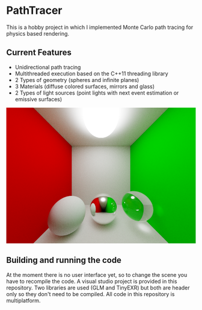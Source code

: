 # PathTracer

This is a hobby project in which I implemented Monte Carlo path tracing for physics based rendering.

## Current Features
  * Unidirectional path tracing
  * Multithreaded execution based on the C++11 threading library
  * 2 Types of geometry (spheres and infinite planes)
  * 3 Materials (diffuse colored surfaces, mirrors and glass)
  * 2 Types of light sources (point lights with next event estimation or emissive surfaces)


![Example Render](https://raw.githubusercontent.com/D1rk123/PathTracer/master/ExampleImages/glassMirrorDiffuseExample.png)

## Building and running the code
At the moment there is no user interface yet, so to change the scene you have to recompile the code. A visual studio project is provided in this repository. Two libraries are used (GLM and TinyEXR) but both are header only so they don't need to be compiled. All code in this repository is multiplatform.
